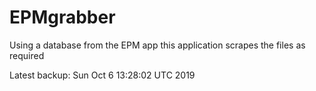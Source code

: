 # EPMgrabber
Using a database from the EPM app this application scrapes the files as required


Latest backup: Sun Oct 6 13:28:02 UTC 2019

